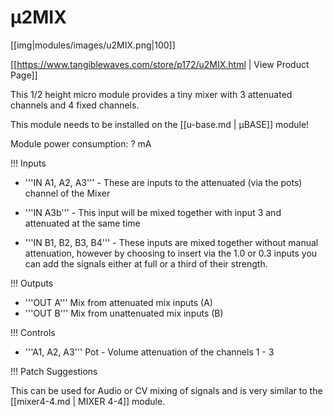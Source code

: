 # µ2MIX
[[img|modules/images/u2MIX.png|100]]

[[https://www.tangiblewaves.com/store/p172/u2MIX.html  | View Product Page]]

This 1/2 height micro module provides a tiny mixer with 3 attenuated channels and 4 fixed channels.

This module needs to be installed on the [[u-base.md | µBASE]] module!

Module power consumption: ? mA

!!! Inputs

* '''IN A1, A2, A3''' - These are inputs to the attenuated (via the pots) channel of the Mixer
* '''IN A3b''' - This input will be mixed together with input 3 and attenuated at the same time

* '''IN B1, B2, B3, B4''' - These inputs are mixed together without manual attenuation, however by choosing to insert via the 1.0 or 0.3 inputs you can add the signals either at full or a third of their strength.

!!! Outputs

* '''OUT A''' Mix from attenuated mix inputs (A)
* '''OUT B''' Mix from unattenuated mix inputs (B)

!!! Controls

* '''A1, A2, A3''' Pot - Volume attenuation of the channels 1 - 3

!!! Patch Suggestions

This can be used for Audio or CV mixing of signals and is very similar to the [[mixer4-4.md | MIXER 4-4]] module. 
